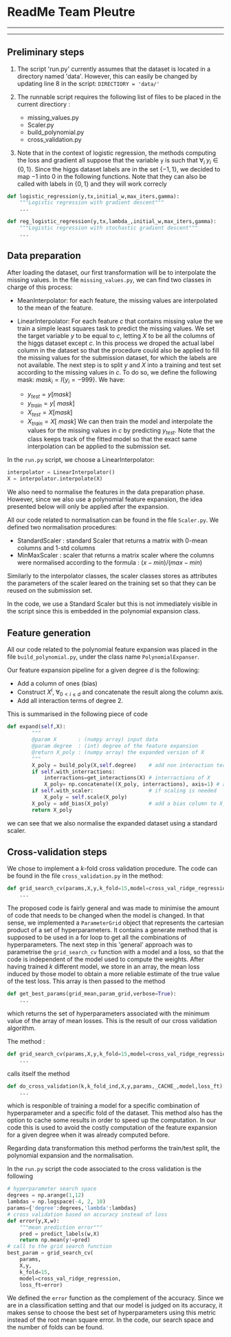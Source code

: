 # ReadMe Team Pleutre
***
***
## Preliminary steps
1. The script 'run.py' currently assumes that the dataset is located in a directory named 'data'. However, this can easily be changed by updating line 8 in the script: ```DIRECTIORY = 'data/' ```
2. The runnable script requires the following list of files to be placed in the current directiory : 
        
    * missing_values.py
    * Scaler.py
    * build_polynomial.py
    * cross_validation.py 

3. Note that in the context of logistic regression, the methods computing the loss and gradient all suppose that the variable ```y``` is such that $\forall_i \; y_i \in \{0,1\}$. Since the higgs dataset labels are in the set $\{-1,1\}$, we decided to map $-1$ into $0$ in the following functions. Note that they can also be called with labels in $\{0,1\}$ and they will work correcly
```python
def logistic_regression(y,tx,initial_w,max_iters,gamma):
    """Logistic regression with gradient descent"""
    ...

def reg_logistic_regression(y,tx,lambda_,initial_w,max_iters,gamma):
    """Logistic regression with stochastic gradient descent"""
    ...
```

##  Data preparation

After loading the dataset, our first transformation will be to interpolate the missing values. 
In the file ```missing_values.py```, we can find two classes in charge of this process: 

* MeanInterpolator: for each feature, the missing values are interpolated to 
    the mean of the feature. 
* LinearInterpolator: For each feature $c$ that contains missing value the we train a simple least squares task to predict the missing values. We set the target variable $y$ to be equal to $c$, letting $X$ to be all the columns of the higgs dataset except $c$. In this process we droped the actual label column in the dataset so that the procedure could also be applied to fill the missing values for the submission dataset, for which the labels are not available. The next step is to split $y$ and $X$ into a training and test set according to the missing values in $c$. To do so, we define the following mask: $mask_i = I\{y_i = -999\}$. We have:

     * $y_{test} = y[mask]$
     * $y_{train} = y[~mask]$
     * $X_{test} = X[mask]$
     * $X_{train} = X[~mask]$ 
We can then train the model and interpolate the values for the missing values in $c$ by predicting $y_{test}$. 
Note that the class keeps track of the fitted model so that the exact same interpolation can be applied to the submission set. 

In the ```run.py``` script, we choose a LinearInterpolator:
```python 
interpolator = LinearInterpolator()
X = interpolator.interpolate(X)
```

We also need to normalise the features in the data preparation phase. However, since we also use a polynomial feature expansion, the idea presented below will only be applied after the expansion.

All our code related to normalisation can be found in the file ```Scaler.py```. We defined two normalisation procedures:

* StandardScaler : standard Scaler that returns a matrix with 0-mean columns and 1-std columns
* MinMaxScaler : scaler that returns a matrix scaler where the columns were normalised according to the formula : $(x-min)/(max-min)$

Similarly to the interpolator classes, the scaler classes stores as attributes the parameters of the scaler leared on the training set so that they can be reused on the submission set.

In the code, we use a Standard Scaler but this is not immediately visible in the script since this is embedded in the polynomial expansion class.

##  Feature generation

All our code related to the polynomial feature expansion was placed in the file ```build_polynomial.py```, under the class name ```PolynomialExpanser```. 

Our feature expansion pipeline for a given degree $d$ is the following:
* Add a column of ones (bias)
* Construct $X^i, \; \forall_{0<i\leq d}$ and concatenate the result along the column axis. 
* Add all interaction terms of degree $2$. 

This is summarised in the following piece of code 
```python
def expand(self,X):
        """
        @param X       : (numpy array) input data
        @param degree  : (int) degree of the feature expansion
        @return X_poly : (numpy array) the expanded version of X
        """
        X_poly = build_poly(X,self.degree)    # add non interaction terms
        if self.with_interractions:
            interractions=get_interactions(X) # interractions of X
            X_poly= np.concatenate((X_poly, interractions), axis=1) # add the interraction terms to the final result
        if self.with_scaler:                  # if scaling is needed
            X_poly = self.scale(X_poly)
        X_poly = add_bias(X_poly)             # add a bias column to X_poly  
        return X_poly
```
we can see that we also normalise the expanded dataset using a standard scaler.

##  Cross-validation steps

We chose to implement a $k$-fold cross validation procedure. The code can be found in the file ```cross_validation.py``` in the method:
```python
def grid_search_cv(params,X,y,k_fold=15,model=cross_val_ridge_regression,loss_ft=rmse):
    ...
```
The proposed code is fairly general and was made to minimise the amount of code that needs to be changed when the model is changed. In that sense, we implemented a ```ParameterGrid``` object that represents the cartesian product of a set of hyperparameters. It contains a generate method that is supposed to be used in a for loop to get all the combinations of hyperparameters. The next step in this 'general' approach was to parametrise the ```grid_search_cv``` function with a model and a loss, so that the code is independent of the model used to compute the weights. After having trained $k$ different model, we store in an array, the mean loss induced by those model to obtain a more reliable estimate of the true value of the test loss. This array is then passed to the method 
```python
def get_best_params(grid_mean,param_grid,verbose=True):
    ...
```
which returns the set of hyperparameters associated with the minimum value of the array of mean losses. This is the result of our cross validation algorithm.

The method :
```python
def grid_search_cv(params,X,y,k_fold=15,model=cross_val_ridge_regression,loss_ft=rmse):
    ...
```
calls itself the method 
```python
def do_cross_validation(k,k_fold_ind,X,y,params,_CACHE_,model,loss_ft):
    ...
```
which is responible of training a model for a specific combination of hyperparameter and a specific fold of the dataset. This method also has the option to cache some results in order to speed up the computation. In our code this is used to avoid the costly computation of the feature expansion for a given degree when it was already computed before.

Regarding data transformation this method performs the train/test split, the polynomial expansion and the normalisation.

In the ```run.py``` script the code associated to the cross validation is the following
```python
# hyperparameter search space
degrees = np.arange(1,12)
lambdas = np.logspace(-4, 2, 10)
params={'degree':degrees,'lambda':lambdas}
# cross validation based on accuracy instead of loss
def error(y,X,w):
    """mean prediction error"""
    pred = predict_labels(w,X)
    return np.mean(y!=pred)
# call to the grid search function
best_param = grid_search_cv(
    params,
    X,y,
    k_fold=15,
    model=cross_val_ridge_regression,
    loss_ft=error)
```

We defined the ```error``` function as the complement of the accuracy. Since we are in a classification setting and that our model is judged on its accuracy, it makes sense to choose the best set of hyperparameters using this metric instead of the root mean square error. In the code, our search space and the number of folds can be found.
